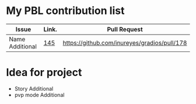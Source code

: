 My PBL contribution list
========================

| Issue                    | Link.   | Pull Request |
|--------------------------|---------|--------------|
| Name Additional    | [145](https://github.com/inureyes/gradios/issues/145) | https://github.com/inureyes/gradios/pull/178 |


Idea for project
================

 * Story Additional
 * pvp mode Additional